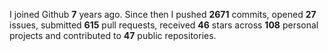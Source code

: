 
I joined Github **7** years ago. Since then I pushed **2671** commits, opened **27** issues, submitted **615** pull requests, received **46** stars across **108** personal projects and contributed to **47** public repositories.
